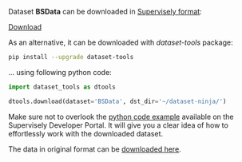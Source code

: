 Dataset **BSData** can be downloaded in [Supervisely format](https://developer.supervisely.com/api-references/supervisely-annotation-json-format):

 [Download](https://assets.supervisely.com/supervisely-supervisely-assets-public/teams_storage/p/0/u6/jdOVZjDKPkEloFwxwC3IT3y6nWhOBpJw7yffzFWmYkABcLHjLzNtZzLVshwpGIWCyf99yWGewRIg74Tviie0BARNTx1Vn9IGeOetVh9XUfGxQCTN4SGZOyo29GWw.tar)

As an alternative, it can be downloaded with *dataset-tools* package:
``` bash
pip install --upgrade dataset-tools
```

... using following python code:
``` python
import dataset_tools as dtools

dtools.download(dataset='BSData', dst_dir='~/dataset-ninja/')
```
Make sure not to overlook the [python code example](https://developer.supervisely.com/getting-started/python-sdk-tutorials/iterate-over-a-local-project) available on the Supervisely Developer Portal. It will give you a clear idea of how to effortlessly work with the downloaded dataset.

The data in original format can be [downloaded here](https://github.com/2Obe/BSData/archive/refs/heads/main.zip).
